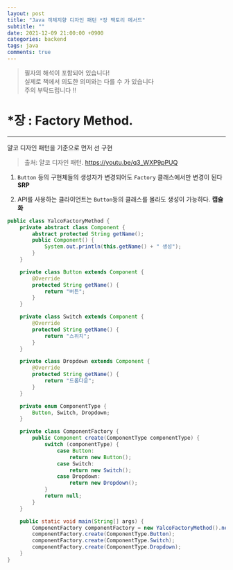 ```yaml
---
layout: post
title: "Java 객체지향 디자인 패턴 *장 팩토리 메서드"
subtitle: ""
date: 2021-12-09 21:00:00 +0900
categories: backend
tags: java
comments: true
---
```


> 필자의 해석이 포함되어 있습니다!  
> 실제로 책에서 의도한 의미와는 다를 수 가 있습니다  
> 주의 부탁드립니다 !!

# \*장 : Factory Method.

---

얄코 디자인 패턴을 기준으로 먼저 선 구현

> 출처: 얄코 디자인 패턴. https://youtu.be/q3_WXP9pPUQ

1. `Button` 등의 구현체들의 생성자가 변경되어도 `Factory` 클래스에서만 변경이 된다 **SRP**

2. API를 사용하는 클라이언트는 `Button`등의 클래스를 몰라도 생성이 가능하다. **캡슐화**

```java
public class YalcoFactoryMethod {
	private abstract class Component {
		abstract protected String getName();
		public Component() {
			System.out.println(this.getName() + " 생성");
		}
	}

	private class Button extends Component {
		@Override
		protected String getName() {
			return "버튼";
		}
	}

	private class Switch extends Component {
		@Override
		protected String getName() {
			return "스위치";
		}
	}

	private class Dropdown extends Component {
		@Override
		protected String getName() {
			return "드롭다운";
		}
	}

	private enum ComponentType {
		Button, Switch, Dropdown;
	}

	private class ComponentFactory {
		public Component create(ComponentType componentType) {
			switch (componentType) {
				case Button:
					return new Button();
				case Switch:
					return new Switch();
				case Dropdown:
					return new Dropdown();
			}
			return null;
		}
	}

	public static void main(String[] args) {
		ComponentFactory componentFactory = new YalcoFactoryMethod().new ComponentFactory();
		componentFactory.create(ComponentType.Button);
		componentFactory.create(ComponentType.Switch);
		componentFactory.create(ComponentType.Dropdown);
	}
}
```
